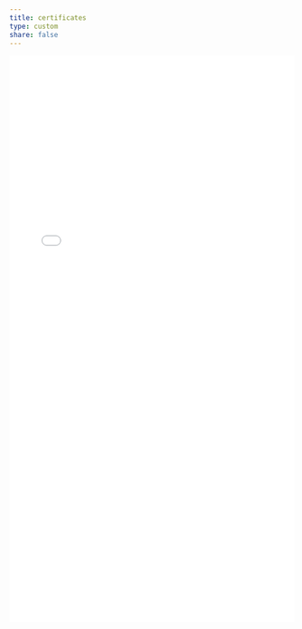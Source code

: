 ```yaml
---
title: certificates
type: custom
share: false
---
```


<embed src="/certificates.pdf" width="100%" height="1000px" type="application/pdf" >
